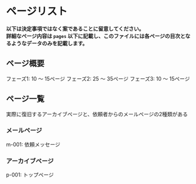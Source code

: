 
# ページリスト

**以下は決定事項ではなく案であることに留意してください。**  
**詳細なページ内容は `pages` 以下に記載し、このファイルには各ページの目次となるようなデータのみを記載します。**

## ページ概要

フェーズ1: 10 ～ 15ページ
フェーズ2: 25 ～ 35ページ
フェーズ3: 10 ～ 15ページ

## ページ一覧

実際に復旧するアーカイブページと、依頼者からのメールページの2種類がある

### メールページ

m-001: 依頼メッセージ

### アーカイブページ

p-001: トップページ
